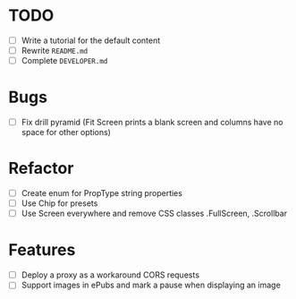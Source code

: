 # TODO

- [ ] Write a tutorial for the default content
- [ ] Rewrite `README.md`
- [ ] Complete `DEVELOPER.md`

# Bugs

- [ ] Fix drill pyramid (Fit Screen prints a blank screen and columns have no space for other options)

# Refactor

- [ ] Create enum for PropType string properties
- [ ] Use Chip for presets
- [ ] Use Screen everywhere and remove CSS classes .FullScreen, .Scrollbar

# Features

- [ ] Deploy a proxy as a workaround CORS requests
- [ ] Support images in ePubs and mark a pause when displaying an image

